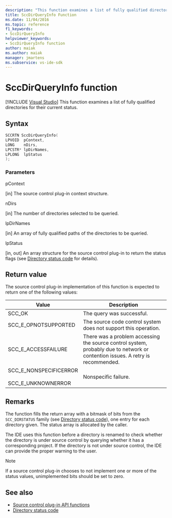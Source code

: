 ```yaml
---
description: "This function examines a list of fully qualified directories for their current status."
title: SccDirQueryInfo Function
ms.date: 11/04/2016
ms.topic: reference
f1_keywords:
- SccDirQueryInfo
helpviewer_keywords:
- SccDirQueryInfo function
author: maiak
ms.author: maiak
manager: jmartens
ms.subservice: vs-ide-sdk
---
```

# SccDirQueryInfo function

 [!INCLUDE [Visual Studio](~/includes/applies-to-version/vs-windows-only.md)]
This function examines a list of fully qualified directories for their current status.

## Syntax

```cpp
SCCRTN SccDirQueryInfo(
LPVOID  pContext,
LONG    nDirs,
LPCSTR* lpDirNames,
LPLONG  lpStatus
);
```

### Parameters
 pContext

[in] The source control plug-in context structure.

 nDirs

[in] The number of directories selected to be queried.

 lpDirNames

[in] An array of fully qualified paths of the directories to be queried.

 lpStatus

[in, out] An array structure for the source control plug-in to return the status flags (see [Directory status code](../extensibility/directory-status-code-enumerator.md) for details).

## Return value
 The source control plug-in implementation of this function is expected to return one of the following values:

|Value|Description|
|-----------|-----------------|
|SCC_OK|The query was successful.|
|SCC_E_OPNOTSUPPORTED|The source code control system does not support this operation.|
|SCC_E_ACCESSFAILURE|There was a problem accessing the source control system, probably due to network or contention issues. A retry is recommended.|
|SCC_E_NONSPECIFICERROR<br /><br /> SCC_E_UNKNOWNERROR|Nonspecific failure.|

## Remarks
 The function fills the return array with a bitmask of bits from the `SCC_DIRSTATUS` family (see [Directory status code](../extensibility/directory-status-code-enumerator.md)), one entry for each directory given. The status array is allocated by the caller.

 The IDE uses this function before a directory is renamed to check whether the directory is under source control by querying whether it has a corresponding project. If the directory is not under source control, the IDE can provide the proper warning to the user.

> [!NOTE]
> If a source control plug-in chooses to not implement one or more of the status values, unimplemented bits should be set to zero.

## See also
- [Source control plug-in API functions](../extensibility/source-control-plug-in-api-functions.md)
- [Directory status code](../extensibility/directory-status-code-enumerator.md)

